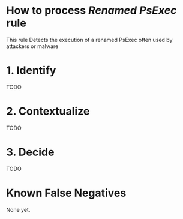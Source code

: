# How to process *Renamed PsExec* rule
This rule Detects the execution of a renamed PsExec often used by attackers or malware

# 1. Identify
TODO

# 2. Contextualize
TODO

# 3. Decide
TODO

# Known False Negatives
None yet.
